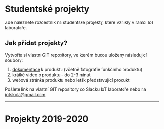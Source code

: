 # Studentské projekty
Zde naleznete rozcestník na studentské projekty, které vznikly v rámci IoT laboratoře. 

## Jak přidat projekty?
Vytvořte si vlastní GIT repository, ve kterém budou uloženy následující soubory:
1) [dokumentace](https://docs.google.com/document/d/1VM-ebwWNbev2lKucyDISFFYJumYEJGv5SVR97pVydBE/edit?usp=sharing) k produktu (včetně fotografie funkčního produktu)
2) krátké video o produktu - do 2-3 minut
3) webová stránka produktu nebo leták představující produkt

Pošlete link na vlastní GIT repository do Slacku IoT laboratoře nebo na iotskola@gmail.com.

---

# Projekty 2019-2020

